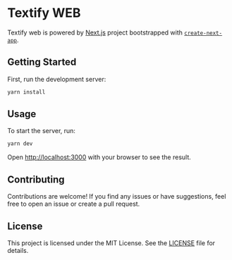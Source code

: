 # Textify WEB

Textify web is powered by [Next.js](https://nextjs.org/) project bootstrapped with [`create-next-app`](https://github.com/vercel/next.js/tree/canary/packages/create-next-app).

## Getting Started

First, run the development server:

```bash
yarn install
```

## Usage

To start the server, run:

```bash
yarn dev
```

Open [http://localhost:3000](http://localhost:3000) with your browser to see the result.

## Contributing

Contributions are welcome! If you find any issues or have suggestions, feel free to open an issue or create a pull request.

## License

This project is licensed under the MIT License. See the [LICENSE](LICENSE) file for details.
